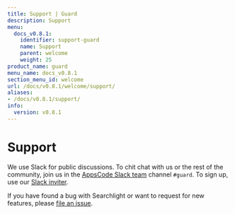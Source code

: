 ```yaml
---
title: Support | Guard
description: Support
menu:
  docs_v0.8.1:
    identifier: support-guard
    name: Support
    parent: welcome
    weight: 25
product_name: guard
menu_name: docs_v0.8.1
section_menu_id: welcome
url: /docs/v0.8.1/welcome/support/
aliases:
- /docs/v0.8.1/support/
info:
  version: v0.8.1
---
```


# Support

We use Slack for public discussions. To chit chat with us or the rest of the community, join us in the [AppsCode Slack team](https://appscode.slack.com/messages/C8M8HANQ0/details/) channel `#guard`. To sign up, use our [Slack inviter](https://slack.appscode.com/).

If you have found a bug with Searchlight or want to request for new features, please [file an issue](https://go.kubeguard.dev/guard/issues/new).
